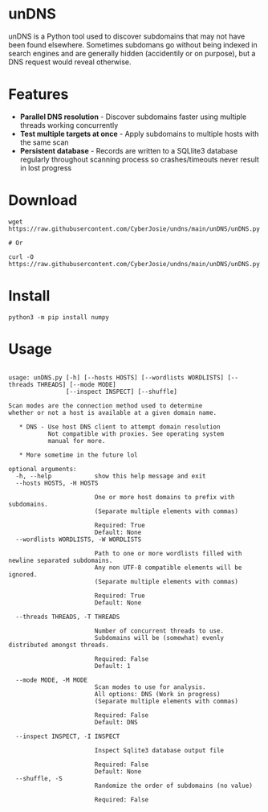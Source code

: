 # unDNS

unDNS is a Python tool used to discover subdomains that may not have been found elsewhere. Sometimes subdomans go without being indexed in search engines and are generally hidden (accidentily or on purpose), but a DNS request would reveal otherwise.

# Features
* **Parallel DNS resolution** - Discover subdomains faster using multiple threads working concurrently
* **Test multiple targets at once** - Apply subdomains to multiple hosts with the same scan
* **Persistent database** - Records are written to a SQLlite3 database regularly throughout scanning process so crashes/timeouts never result in lost progress

# Download
```
wget https://raw.githubusercontent.com/CyberJosie/undns/main/unDNS/unDNS.py

# Or

curl -O https://raw.githubusercontent.com/CyberJosie/undns/main/unDNS/unDNS.py
```

# Install
```
python3 -m pip install numpy
```

# Usage
```
        
usage: unDNS.py [-h] [--hosts HOSTS] [--wordlists WORDLISTS] [--threads THREADS] [--mode MODE]
                [--inspect INSPECT] [--shuffle]

Scan modes are the connection method used to determine
whether or not a host is available at a given domain name.

   * DNS - Use host DNS client to attempt domain resolution
           Not compatible with proxies. See operating system
           manual for more.

   * More sometime in the future lol

optional arguments:
  -h, --help            show this help message and exit
  --hosts HOSTS, -H HOSTS
                        
                        One or more host domains to prefix with subdomains.
                        (Separate multiple elements with commas)
                        
                        Required: True
                        Default: None
  --wordlists WORDLISTS, -W WORDLISTS
                        
                        Path to one or more wordlists filled with newline separated subdomains.
                        Any non UTF-8 compatible elements will be ignored.
                        (Separate multiple elements with commas)
                        
                        Required: True
                        Default: None
                        
  --threads THREADS, -T THREADS
                        
                        Number of concurrent threads to use.
                        Subdomains will be (somewhat) evenly distributed amongst threads.
                        
                        Required: False
                        Default: 1
                        
  --mode MODE, -M MODE  
                        Scan modes to use for analysis.
                        All options: DNS (Work in progress)
                        (Separate multiple elements with commas)
                        
                        Required: False
                        Default: DNS
                        
  --inspect INSPECT, -I INSPECT
                        
                        Inspect Sqlite3 database output file
                        
                        Required: False
                        Default: None
  --shuffle, -S         
                        Randomize the order of subdomains (no value)
                        
                        Required: False


```

